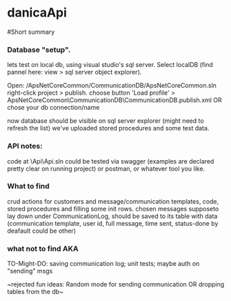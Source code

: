 # danicaApi
#Short summary

### Database "setup". 


lets test on local db, using visual studio's sql server. Select localDB (find pannel here: view > sql server object explorer).

Open: /ApsNetCoreCommon/CommunicationDB/ApsNetCoreCommon.sln
right-click project > publish.
choose button 'Load profile' > ApsNetCoreCommon\CommunicationDB\CommunicationDB.publish.xml
OR chose your db connection/name

now database should be visible on sql server explorer (might need to refresh the list)
we've uploaded stored procedures and some test data.

### API notes:

code at \Api\Api.sln
could be tested via swagger (examples are declared pretty clear on running project) or postman, or whatever tool you like.

### What to find

crud actions for customers and message/communication templates, code, stored procedures and filling some init rows.
chosen messages supposeto lay down under CommunicationLog, should be saved to its table with data (communication template, user id, full message, time sent, status-done by deafault could be other)

### what not to find AKA 
TO-Might-DO: 
saving communication log;
unit tests;
maybe auth on "sending" msgs

~rejected fun ideas:
Random mode for sending communication OR dropping tables from the db~
